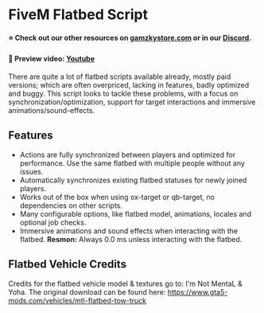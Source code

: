 # FiveM Flatbed Script

#### ⭐ Check out our other resources on [gamzkystore.com](https://gamzkystore.com/) or in our [Discord](https://discord.com/invite/sjFP3HrWc3).
#### 📼 Preview video: [Youtube](https://www.youtube.com/watch?v=-mqOB5WNt2Q)

There are quite a lot of flatbed scripts available already, mostly paid versions; which are often overpriced, lacking in features, badly optimized and buggy. This script looks to tackle these problems, with a focus on synchronization/optimization, support for target interactions and immersive animations/sound-effects.

## Features
- Actions are fully synchronized between players and optimized for performance. Use the same flatbed with multiple people without any issues.
- Automatically synchronizes existing flatbed statuses for newly joined players.
- Works out of the box when using ox-target or qb-target, no dependencies on other scripts.
- Many configurable options, like flatbed model, animations, locales and optional job checks.
- Immersive animations and sound effects when interacting with the flatbed.
**Resmon:** Always 0.0 ms unless interacting with the flatbed.

## Flatbed Vehicle Credits
Credits for the flatbed vehicle model & textures go to: I'm Not MentaL & Yoha.
The original download can be found here: https://www.gta5-mods.com/vehicles/mtl-flatbed-tow-truck